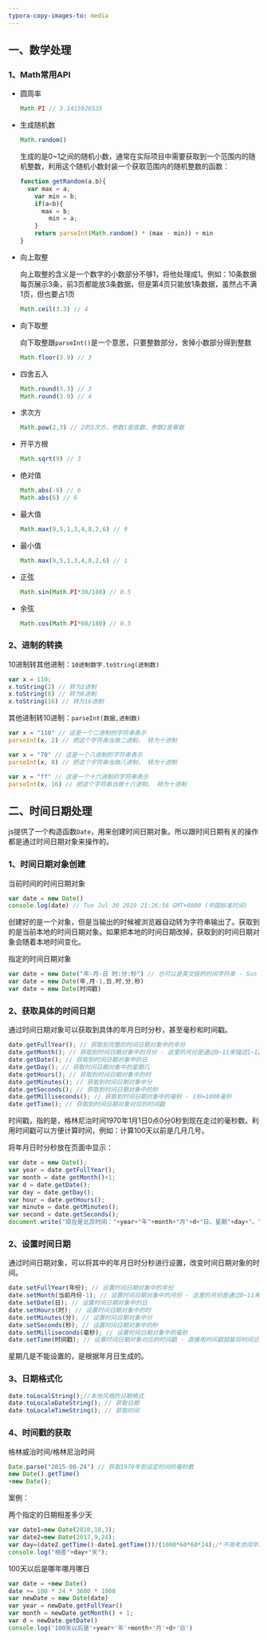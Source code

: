 ```yaml
---
typora-copy-images-to: media
---
```


## 一、数学处理

### 1、Math常用API

- 圆周率

  ```js
  Math.PI // 3.1415926535
  ```

- 生成随机数

  ```js
  Math.random()
  ```

  生成的是0~1之间的随机小数，通常在实际项目中需要获取到一个范围内的随机整数，利用这个随机小数封装一个获取范围内的随机整数的函数：

  ```js
  function getRandom(a,b){
  	var max = a;
      var min = b;
      if(a<b){
      	max = b;
          min = a;
      }
      return parseInt(Math.random() * (max - min)) + min
  }
  ```

- 向上取整

  向上取整的含义是一个数字的小数部分不够1，将他处理成1。例如：10条数据每页展示3条，前3页都能放3条数据，但是第4页只能放1条数据，虽然占不满1页，但也要占1页

  ```js
  Math.ceil(3.3) // 4
  ```

- 向下取整

  向下取整跟`parseInt()`是一个意思，只要整数部分，舍掉小数部分得到整数

  ```js
  Math.floor(3.9) // 3
  ```

- 四舍五入

  ```js
  Math.round(3.3) // 3
  Math.round(3.9) // 4
  ```

- 求次方

  ```js
  Math.pow(2,3) // 2的3次方，参数1是底数，参数2是幂数
  ```

- 开平方根

  ```js
  Math.sqrt(9) // 3
  ```

  

- 绝对值

  ```js
  Math.abs(-6) // 6
  Math.abs(6) // 6
  ```

- 最大值

  ```js
  Math.max(9,5,1,3,4,8,2,6) // 9
  ```

- 最小值

  ```js
  Math.max(9,5,1,3,4,8,2,6) // 1
  ```

- 正弦

  ```js
  Math.sin(Math.PI*30/180) // 0.5
  ```

- 余弦

  ```js
  Math.cos(Math.PI*60/180) // 0.5
  ```

### 2、进制的转换

10进制转其他进制：`10进制数字.toString(进制数)`

```js
var x = 110;
x.toString(2) // 转为2进制
x.toString(8) // 转为8进制
x.toString(16) // 转为16进制
```

其他进制转10进制：`parseInt(数据,进制数)`

```js
var x = "110" // 这是一个二进制的字符串表示
parseInt(x, 2) // 把这个字符串当做二进制， 转为十进制

var x = "70" // 这是一个八进制的字符串表示
parseInt(x, 8) // 把这个字符串当做八进制， 转为十进制

var x = "ff" // 这是一个十六进制的字符串表示
parseInt(x, 16) // 把这个字符串当做十六进制， 转为十进制
```

## 二、时间日期处理

js提供了一个构造函数`Date`，用来创建时间日期对象。所以跟时间日期有关的操作都是通过时间日期对象来操作的。

### 1、时间日期对象创建

当前时间的时间日期对象

```js
var date = new Date()
console.log(date) // Tue Jul 30 2019 21:26:56 GMT+0800 (中国标准时间)
```

创建好的是一个对象，但是当输出的时候被浏览器自动转为字符串输出了。获取到的是当前本地的时间日期对象。如果把本地的时间日期改掉，获取到的时间日期对象会随着本地时间变化。

指定的时间日期对象

```js
var date = new Date("年-月-日 时:分:秒") // 也可以是英文版的时间字符串 - Sun May 13,2016
var date = new Date(年,月-1,日,时,分,秒)
var date = new Date(时间戳)
```

### 2、获取具体的时间日期

通过时间日期对象可以获取到具体的年月日时分秒，甚至毫秒和时间戳。

```js
date.getFullYear(); // 获取到完整的时间日期对象中的年份
date.getMonth(); // 获取到时间日期对象中的月份 - 这里的月份是通过0~11来描述1~12月的
date.getDate(); // 获取到时间日期对象中的日
date.getDay(); // 获取时间日期对象中的星期几
date.getHours(); // 获取到时间日期对象中的时
date.getMinutes(); // 获取到时间日期对象中分
date.getSeconds(); // 获取到时间日期对象中的秒
date.getMilliseconds(); // 获取到时间日期对象中的毫秒 - 1秒=1000毫秒
date.getTime(); // 获取到时间日期对象对应的时间戳
```

时间戳，指的是，格林尼治时间1970年1月1日0点0分0秒到现在走过的毫秒数。利用时间戳可以方便计算时间，例如：计算100天以前是几月几号。

将年月日时分秒放在页面中显示：

```js
var date = new Date();
var year = date.getFullYear(); 
var month = date.getMonth()+1;
var d = date.getDate();
var day = date.getDay();
var hour = date.getHours(); 
var minute = date.getMinutes(); 
var second = date.getSeconds(); 
document.write("现在是北京时间："+year+"年"+month+"月"+d+"日。星期"+day+"。"+hour+"时"+minute+"分"+second+"秒");
```

### 2、设置时间日期

通过时间日期对象，可以将其中的年月日时分秒进行设置，改变时间日期对象的时间。

```js
date.setFullYear(年份); // 设置时间日期对象中的年份
date.setMonth(当前月份-1); // 设置时间日期对象中的月份 - 这里的月份是通过0~11来描述1~12月的
date.setDate(日); // 设置时间日期对象中的日
date.setHours(时); // 设置时间日期对象中的时
date.setMinutes(分); // 设置时间日期对象中分
date.setSeconds(秒); // 设置时间日期对象中的秒
date.setMilliseconds(毫秒); // 设置时间日期对象中的毫秒
date.setTime(时间戳); // 设置时间日期对象对应的时间戳 - 直接用时间戳就能将时间日期对象中的年月日时分秒全部改变
```

星期几是不能设置的，是根据年月日生成的。

### 3、日期格式化

```js
date.toLocalString();//本地风格的日期格式
date.toLocaleDateString(); // 获取日期
date.toLocaleTimeString(); // 获取时间
```

### 4、时间戳的获取

格林威治时间/格林尼治时间

```js
Date.parse("2015-08-24") // 获取1970年到设定时间的毫秒数
new Date().getTime()
+new Date();
```

案例：

两个指定的日期相差多少天

```js
var date1=new Date(2010,10,3);
var date2=new Date(2017,9,24);
var day=(date2.getTime()-date1.getTime())/(1000*60*60*24);/*不用考虑闰年否*/
console.log("相差"+day+"天");
```

100天以后是哪年哪月哪日

```js
var date = +new Date()
date += 100 * 24 * 3600 * 1000
var newDate = new Date(date)
var year = newDate.getFullYear()
var month = newDate.getMonth() + 1;
var d = newDate.getDate()
console.log('100天以后是'+year+'年'+month+'月'+d+'日')
```

